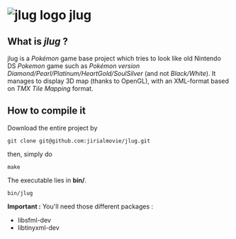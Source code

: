 ![jlug logo](https://github.com/jirialmovie/jlug/raw/master/res/images/logo.png "jlug") jlug
=================


    
What is *jlug* ? 
-----------------

jlug is a *Pokémon* game base project which tries to look like old Nintendo DS *Pokemon* game such as *Pokémon version Diamond/Pearl/Platinum/HeartGold/SoulSilver* (and not *Black/White*). 
It manages to display 3D map (thanks to OpenGL), with an XML-format based on *TMX Tile Mapping* format. 


How to compile it
-------------------

Download the entire project by

`git clone git@github.com:jirialmovie/jlug.git`

then, simply do 

`make`

The executable lies in __bin/__. 

`bin/jlug`


__Important :__ You'll need those different packages : 

* libsfml-dev
* libtinyxml-dev
